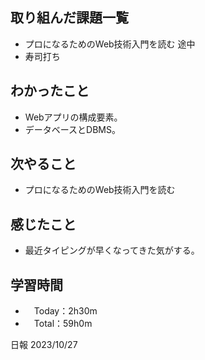 ## 取り組んだ課題一覧
- プロになるためのWeb技術入門を読む 途中
- 寿司打ち

## わかったこと
- Webアプリの構成要素。
- データベースとDBMS。

## 次やること
- プロになるためのWeb技術入門を読む

## 感じたこと
- 最近タイピングが早くなってきた気がする。

## 学習時間
- 　Today：2h30m
- 　Total：59h0m

日報 2023/10/27
